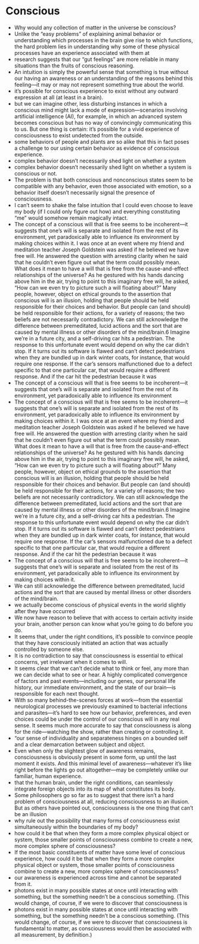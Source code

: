 # Conscious
- Why would any collection of matter in the universe be conscious?
- Unlike the “easy problems” of explaining animal behavior or understanding which processes in the brain give rise to which functions, the hard problem lies in understanding why some of these physical processes have an experience associated with them at
- research suggests that our “gut feelings” are more reliable in many situations than the fruits of conscious reasoning.
- An intuition is simply the powerful sense that something is true without our having an awareness or an understanding of the reasons behind this feeling—it may or may not represent something true about the world.
- it’s possible for conscious experience to exist without any outward expression at all (at least in a brain).
- but we can imagine other, less disturbing instances in which a conscious mind might lack a mode of expression—scenarios involving artificial intelligence (AI), for example, in which an advanced system becomes conscious but has no way of convincingly communicating this to us. But one thing is certain: it’s possible for a vivid experience of consciousness to exist undetected from the outside.
- some behaviors of people and plants are so alike that this in fact poses a challenge to our using certain behavior as evidence of conscious experience.
- complex behavior doesn’t necessarily shed light on whether a system
- complex behavior doesn’t necessarily shed light on whether a system is conscious or not.
- The problem is that both conscious and nonconscious states seem to be compatible with any behavior, even those associated with emotion, so a behavior itself doesn’t necessarily signal the presence of consciousness.
- I can’t seem to shake the false intuition that I could even choose to leave my body (if I could only figure out how) and everything constituting “me” would somehow remain magically intact.
- The concept of a conscious will that is free seems to be incoherent—it suggests that one’s will is separate and isolated from the rest of its environment, yet paradoxically able to influence its environment by making choices within it. I was once at an event where my friend and meditation teacher Joseph Goldstein was asked if he believed we have free will. He answered the question with arresting clarity when he said that he couldn’t even figure out what the term could possibly mean. What does it mean to have a will that is free from the cause-and-effect relationships of the universe? As he gestured with his hands dancing above him in the air, trying to point to this imaginary free will, he asked, “How can we even try to picture such a will floating about?” Many people, however, object on ethical grounds to the assertion that conscious will is an illusion, holding that people should be held responsible for their choices and behavior. But people can (and should) be held responsible for their actions, for a variety of reasons; the two beliefs are not necessarily contradictory. We can still acknowledge the difference between premeditated, lucid actions and the sort that are caused by mental illness or other disorders of the mind/brain.6 Imagine we’re in a future city, and a self-driving car hits a pedestrian. The response to this unfortunate event would depend on why the car didn’t stop. If it turns out its software is flawed and can’t detect pedestrians when they are bundled up in dark winter coats, for instance, that would require one response. If the car’s sensors malfunctioned due to a defect specific to that one particular car, that would require a different response. And if the car hit the pedestrian because it was
- The concept of a conscious will that is free seems to be incoherent—it suggests that one’s will is separate and isolated from the rest of its environment, yet paradoxically able to influence its environment
- The concept of a conscious will that is free seems to be incoherent—it suggests that one’s will is separate and isolated from the rest of its environment, yet paradoxically able to influence its environment by making choices within it. I was once at an event where my friend and meditation teacher Joseph Goldstein was asked if he believed we have free will. He answered the question with arresting clarity when he said that he couldn’t even figure out what the term could possibly mean. What does it mean to have a will that is free from the cause-and-effect relationships of the universe? As he gestured with his hands dancing above him in the air, trying to point to this imaginary free will, he asked, “How can we even try to picture such a will floating about?” Many people, however, object on ethical grounds to the assertion that conscious will is an illusion, holding that people should be held responsible for their choices and behavior. But people can (and should) be held responsible for their actions, for a variety of reasons; the two beliefs are not necessarily contradictory. We can still acknowledge the difference between premeditated, lucid actions and the sort that are caused by mental illness or other disorders of the mind/brain.6 Imagine we’re in a future city, and a self-driving car hits a pedestrian. The response to this unfortunate event would depend on why the car didn’t stop. If it turns out its software is flawed and can’t detect pedestrians when they are bundled up in dark winter coats, for instance, that would require one response. If the car’s sensors malfunctioned due to a defect specific to that one particular car, that would require a different response. And if the car hit the pedestrian because it was
- The concept of a conscious will that is free seems to be incoherent—it suggests that one’s will is separate and isolated from the rest of its environment, yet paradoxically able to influence its environment by making choices within it.
- We can still acknowledge the difference between premeditated, lucid actions and the sort that are caused by mental illness or other disorders of the mind/brain.
- we actually become conscious of physical events in the world slightly after they have occurred
- We now have reason to believe that with access to certain activity inside your brain, another person can know what you’re going to do before you do.
- It seems that, under the right conditions, it’s possible to convince people that they have consciously initiated an action that was actually controlled by someone else.
- It is no contradiction to say that consciousness is essential to ethical concerns, yet irrelevant when it comes to will.
- It seems clear that we can’t decide what to think or feel, any more than we can decide what to see or hear. A highly complicated convergence of factors and past events—including our genes, our personal life history, our immediate environment, and the state of our brain—is responsible for each next thought.
- With so many behind-the-scenes forces at work—from the essential neurological processes we previously examined to bacterial infections and parasites—it’s hard to see how our behavior, preferences, and even choices could be under the control of our conscious will in any real sense. It seems much more accurate to say that consciousness is along for the ride—watching the show, rather than creating or controlling it.
- “our sense of individuality and separateness hinges on a bounded self and a clear demarcation between subject and object.
- Even when only the slightest glow of awareness remains, consciousness is obviously present in some form, up until the last moment it exists. And this minimal level of awareness—whatever it’s like right before the lights go out altogether—may be completely unlike our familiar, human experience.
- that the human brain, under the right conditions, can seamlessly integrate foreign objects into its map of what constitutes its body.
- Some philosophers go so far as to suggest that there isn’t a hard problem of consciousness at all, reducing consciousness to an illusion. But as others have pointed out, consciousness is the one thing that can’t be an illusion
- why rule out the possibility that many forms of consciousness exist simultaneously within the boundaries of my body?
- how could it be that when they form a more complex physical object or system, those smaller points of consciousness combine to create a new, more complex sphere of consciousness?
- If the most basic constituents of matter have some level of conscious experience, how could it be that when they form a more complex physical object or system, those smaller points of consciousness combine to create a new, more complex sphere of consciousness?
- our awareness is experienced across time and cannot be separated from it.
- photons exist in many possible states at once until interacting with something, but the something needn’t be a conscious something. (This would change, of course, if we were to discover that consciousness is
- photons exist in many possible states at once until interacting with something, but the something needn’t be a conscious something. (This would change, of course, if we were to discover that consciousness is fundamental to matter, as consciousness would then be associated with all measurement, by definition.)

